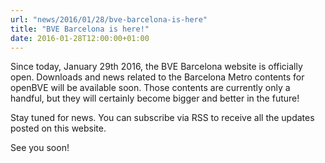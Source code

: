 ```yaml
---
url: "news/2016/01/28/bve-barcelona-is-here" 
title: "BVE Barcelona is here!"
date: 2016-01-28T12:00:00+01:00
---
```

Since today, January 29th 2016, the BVE Barcelona website is officially open. Downloads and news related to the Barcelona Metro contents for openBVE will be available soon. Those contents are currently only a handful, but they will certainly become bigger and better in the future!

Stay tuned for news. You can subscribe via RSS to receive all the updates posted on this website.

See you soon!
